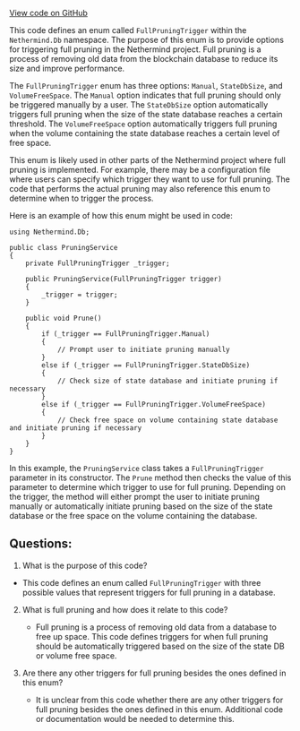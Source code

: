 [View code on GitHub](https://github.com/nethermindeth/nethermind/Nethermind.Db/FullPruningTrigger.cs)

This code defines an enum called `FullPruningTrigger` within the `Nethermind.Db` namespace. The purpose of this enum is to provide options for triggering full pruning in the Nethermind project. Full pruning is a process of removing old data from the blockchain database to reduce its size and improve performance.

The `FullPruningTrigger` enum has three options: `Manual`, `StateDbSize`, and `VolumeFreeSpace`. The `Manual` option indicates that full pruning should only be triggered manually by a user. The `StateDbSize` option automatically triggers full pruning when the size of the state database reaches a certain threshold. The `VolumeFreeSpace` option automatically triggers full pruning when the volume containing the state database reaches a certain level of free space.

This enum is likely used in other parts of the Nethermind project where full pruning is implemented. For example, there may be a configuration file where users can specify which trigger they want to use for full pruning. The code that performs the actual pruning may also reference this enum to determine when to trigger the process.

Here is an example of how this enum might be used in code:

```
using Nethermind.Db;

public class PruningService
{
    private FullPruningTrigger _trigger;

    public PruningService(FullPruningTrigger trigger)
    {
        _trigger = trigger;
    }

    public void Prune()
    {
        if (_trigger == FullPruningTrigger.Manual)
        {
            // Prompt user to initiate pruning manually
        }
        else if (_trigger == FullPruningTrigger.StateDbSize)
        {
            // Check size of state database and initiate pruning if necessary
        }
        else if (_trigger == FullPruningTrigger.VolumeFreeSpace)
        {
            // Check free space on volume containing state database and initiate pruning if necessary
        }
    }
}
```

In this example, the `PruningService` class takes a `FullPruningTrigger` parameter in its constructor. The `Prune` method then checks the value of this parameter to determine which trigger to use for full pruning. Depending on the trigger, the method will either prompt the user to initiate pruning manually or automatically initiate pruning based on the size of the state database or the free space on the volume containing the database.
## Questions: 
 1. What is the purpose of this code?
   - This code defines an enum called `FullPruningTrigger` with three possible values that represent triggers for full pruning in a database.

2. What is full pruning and how does it relate to this code?
   - Full pruning is a process of removing old data from a database to free up space. This code defines triggers for when full pruning should be automatically triggered based on the size of the state DB or volume free space.

3. Are there any other triggers for full pruning besides the ones defined in this enum?
   - It is unclear from this code whether there are any other triggers for full pruning besides the ones defined in this enum. Additional code or documentation would be needed to determine this.